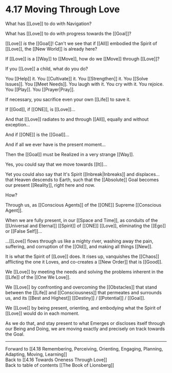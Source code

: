 # 4.17 Moving Through Love

What has [[Love]] to do with Navigation? 

What has [[Love]] to do with progress towards the [[Goal]]? 

[[Love]] _is_ the [[Goal]]! Can't we see that if [[All]] embodied the Spirit of [[Love]], the [[New World]] is already here? 

If [[Love]] is a [[Way]] to [[Move]], how do we [[Move]] through [[Love]]? 

If you [[Love]] a child, what do you do? 

You [[Help]] it. You [[Cultivate]] it. You [[Strengthen]] it. You [[Solve Issues]]. You [[Meet Needs]]. You laugh with it. You cry with it. You rejoice. You [[Play]]. You [[Prayer|Pray]]. 

If necessary, you sacrifice even your own [[Life]] to save it. 

If [[God]], if [[ONE]], is [[Love]]…

And that [[Love]] radiates to and through [[All]], equally and without exception… 

And if [[ONE]] is the [[Goal]]…

And if all we ever have is the present moment…

Then the [[Goal]] must be Realized in a very strange [[Way]]. 

Yes, you could say that we move towards [[It]]…

Yet you could also say that It's Spirit [[Inbreak|Inbreaks]] and displaces... that Heaven descends to Earth, such that the [[Absolute]] Goal becomes our present [[Reality]], right here and now. 

How? 

Through us, as [[Conscious Agents]] of the [[ONE]] Supreme [[Conscious Agent]]. 

When we are fully present, in our [[Space and Time]], as conduits of the [[Universal and Eternal]] [[Spirit]] of [[ONE]] [[Love]], eliminating the [[Ego]] or [[False Self]]…

…[[Love]] flows through us like a mighty river, washing away the pain, suffering, and corruption of the [[Old]], and making all things [[New]]. 

It is what the Spirit of [[Love]] does. It rises up, vanquishes the [[Chaos]] afflicting the one it Loves, and co-creates a [[New Order]] that is [[Good]]. 

We [[Love]] by meeting the needs and solving the problems inherent in the [[Life]] of the [[One We Love]].  

We [[Love]] by confronting and overcoming the [[Obstacles]] that stand between the [[Life]] and [[Consciousness]] that permeates and surrounds us, and its [[Best and Highest]] [[Destiny]] / [[Potential]] / [[Goal]]. 

We [[Love]] by being present, orienting, and embodying what the Spirit of [[Love]] would do in each moment. 

As we do that, and stay present to what Emerges or discloses itself through our Being and Doing, we are moving exactly and precisely on track towards the Goal. 

___

Forward to [[4.18 Remembering, Perceiving, Orienting, Engaging, Planning, Adapting, Moving, Learning]]  
Back to [[4.16 Towards Oneness Through Love]]  
Back to table of contents [[The Book of Lionsberg]]  